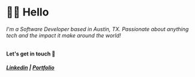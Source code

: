 # :man_technologist: Hello
###### I'm a Software Developer based in Austin, TX. Passionate about anything tech and the impact it make around the world!

#### Let's get in touch :wave:
##### [Linkedin](https://www.linkedin.com/in/moathdlaimi/)  |  [Portfolio](https://moathdlaimi.com/)




<!--
**moathdlaimi/moathdlaimi** is a ✨ _special_ ✨ repository because its `README.md` (this file) appears on your GitHub profile.

Here are some ideas to get you started:

- 🔭 I’m currently working on ...
- 🌱 I’m currently learning ...
- 👯 I’m looking to collaborate on ...
- 🤔 I’m looking for help with ...
- 💬 Ask me about ...
- 📫 How to reach me: ...
- 😄 Pronouns: ...
- ⚡ Fun fact: ...
-->
